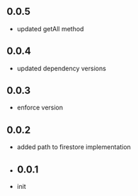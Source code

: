 ## 0.0.5
* updated getAll method

## 0.0.4
* updated dependency versions

## 0.0.3
* enforce version

## 0.0.2
* added path to firestore implementation


* ## 0.0.1
* init
